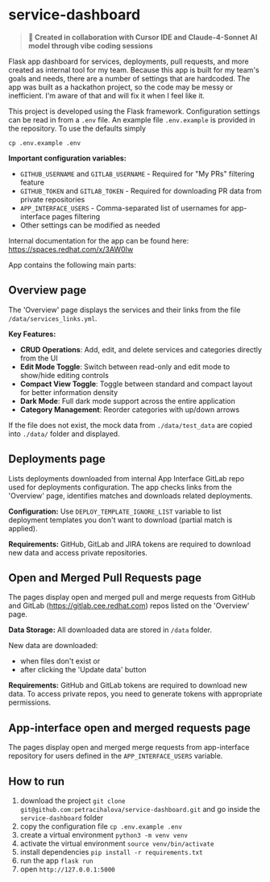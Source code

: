 # service-dashboard

> **🤝 Created in collaboration with Cursor IDE and Claude-4-Sonnet AI model through vibe coding sessions**

Flask app dashboard for services, deployments, pull requests, and more created as internal tool for my team. Because this app is built for my team's goals and needs, there are a number of settings that are hardcoded. The app was built as a hackathon project, so the code may be messy or inefficient. I'm aware of that and will fix it when I feel like it.

This project is developed using the Flask framework. Configuration settings can be read in from a `.env` file. An example file `.env.example` is provided in the repository. To use the defaults simply

`cp .env.example .env`

**Important configuration variables:**
* `GITHUB_USERNAME` and `GITLAB_USERNAME` - Required for "My PRs" filtering feature
* `GITHUB_TOKEN` and `GITLAB_TOKEN` - Required for downloading PR data from private repositories
* `APP_INTERFACE_USERS` - Comma-separated list of usernames for app-interface pages filtering
* Other settings can be modified as needed

Internal documentation for the app can be found here: https://spaces.redhat.com/x/3AW0Iw


App contains the following main parts:
## Overview page
The 'Overview' page displays the services and their links from the file `/data/services_links.yml`.

**Key Features:**
* **CRUD Operations**: Add, edit, and delete services and categories directly from the UI
* **Edit Mode Toggle**: Switch between read-only and edit mode to show/hide editing controls
* **Compact View Toggle**: Toggle between standard and compact layout for better information density
* **Dark Mode**: Full dark mode support across the entire application
* **Category Management**: Reorder categories with up/down arrows

If the file does not exist, the mock data from `./data/test_data` are copied into `./data/` folder and displayed.

## Deployments page
Lists deployments downloaded from internal App Interface GitLab repo used for deployments configuration.
The app checks links from the 'Overview' page, identifies matches and downloads related deployments.

**Configuration:**
Use `DEPLOY_TEMPLATE_IGNORE_LIST` variable to list deployment templates you don't want to download (partial match is applied).

**Requirements:**
GitHub, GitLab and JIRA tokens are required to download new data and access private repositories.

## Open and Merged Pull Requests page
The pages display open and merged pull and merge requests from GitHub and GitLab (https://gitlab.cee.redhat.com) repos listed on the 'Overview' page.

**Data Storage:**
All downloaded data are stored in `/data` folder.

New data are downloaded:
* when files don't exist or
* after clicking the 'Update data' button

**Requirements:**
GitHub and GitLab tokens are required to download new data. To access private repos, you need to generate tokens with appropriate permissions.

## App-interface open and merged requests page
The pages display open and merged merge requests from app-interface repository for users defined in the `APP_INTERFACE_USERS` variable.

## How to run
1. download the project `git clone git@github.com:petracihalova/service-dashboard.git` and go inside the `service-dashboard` folder
1. copy the configuration file `cp .env.example .env`
1. create a virtual environment `python3 -m venv venv`
1. activate the virtual environment `source venv/bin/activate`
1. install dependencies `pip install -r requirements.txt`
1. run the app `flask run`
1. open `http://127.0.0.1:5000`
